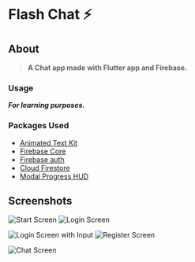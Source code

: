 # Flash Chat ⚡️


## About
> **A Chat app made with Flutter app and Firebase.**

### Usage
***For learning purposes.***

### Packages Used
- [Animated Text Kit](https://pub.dev/packages/animated_text_kit)
- [Firebase Core](https://pub.dev/packages/firebase_core)
- [Firebase auth](https://pub.dev/packages/firebase_auth)
- [Cloud Firestore](https://pub.dev/packages/cloud_firestore)
- [Modal Progress HUD](https://pub.dev/packages/modal_progress_hud)

## Screenshots
![Start Screen](images/WelcomeScreen.png)                         ![Login Screen](images/LoginScreen.png)

![Login Screen with Input](images/LoginScreenWithInput.png)   ![Register Screen](images/RegisterScreen.png)

![Chat Screen](images/ChatScreen.png)
